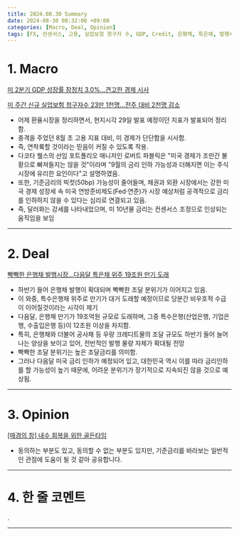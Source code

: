 ```yaml
---
title: 2024.08.30 Summary
date: 2024-08-30 08:32:00 +09:00
categories: [Macro, Deal, Opinion]
tags: [FX, 컨센서스, 고용, 실업보험 청구자 수, GDP, Credit, 은행채, 특은해, 발행시장, 금리인하, 연착륙]
---
```


# 1. Macro

[미 2분기 GDP 성장률 잠정치 3.0%...견고한 경제 시사](https://news.einfomax.co.kr/news/articleView.html?idxno=4323212)

[미 주간 신규 실업보험 청구자수 23만 1천명...전주 대비 2천명 감소](https://news.einfomax.co.kr/news/articleView.html?idxno=4323209)

- 어제 환율시장을 정리하면서, 현지시각 29일 발표 예정이던 지표가 발표되어 정리함.
- 충격을 주었던 8월 초 고용 지표 대비, 미 경제가 단단함을 시사함.
- 즉, 연착륙할 것이라는 믿음이 커질 수 있도록 작용.
- 다코타 웰스의 선임 포트폴리오 매니저인 로버트 파블릭은 "미국 경제가 조만간 불황으로 빠져들지는 않을 것"이라며 "9월의 금리 인하 가능성과 더해지면 이는 주식 시장에 유리한 요인이다"고 설명하였음.
- 또한, 기준금리의 빅컷(50bp) 가능성이 줄어들며, 채권과 외환 시장에서는 강한 미국 경제 성장세 속 미국 연방준비제도(Fed·연준)가 시장 예상처럼 공격적으로 금리를 인하하지 않을 수 있다는 심리로 연결되고 있음.
- 즉, 달러화는 강세를 나타내었으며, 미 10년물 금리는 컨센서스 조정으로 인상되는 움직임을 보임

---

# 2. Deal

[빡빡한 은행채 발행시장...다음달 특은채 위주 19조원 만기 도래](https://news.einfomax.co.kr/news/articleView.html?idxno=4323128)

- 하반기 들어 은행채 발행이 확대되며 빡빡한 조달 분위기가 이어지고 있음.
- 이 와중, 특수은행채 위주로 만기가 대거 도래할 예정이므로 당분간 비우호적 수급이 이어질것이라는 시각이 제기
- 다음달, 은행채 만기가 19조억원 규모로 도래하며, 그중 특수은행(산업은행, 기업은행, 수출입은행 등)이 12조원 이상을 차지함.
- 특히, 은행채와 더불어 공사채 등 우량 크레디트물의 조달 규모도 하반기 들어 늘어나는 양상을 보이고 있어, 전반적인 발행 물량 자체가 확대될 전망
- 빡빡한 조달 분위기는 높은 조달금리를 의미함.
- 그러나 다음달 미국 금리 인하가 예정되어 있고, 대한민국 역시 이를 따라 금리인하를 할 가능성이 높기 때문에, 어려운 분위기가 장기적으로 지속되진 않을 것으로 예상됨.

---

# 3. Opinion

[[매경의 창] 내수 회복을 위한 골든타임](https://www.mk.co.kr/news/contributors/11104883)

- 동의하는 부분도 있고, 동의할 수 없는 부분도 있지만, 기준금리를 바라보는 일반적인 관점에 도움이 될 것 같아 공유합니다.


---

# 4. 한 줄 코멘트

.

---